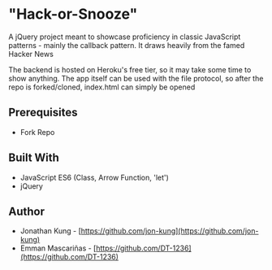 # "Hack-or-Snooze"

A jQuery project meant to showcase proficiency in classic JavaScript patterns - mainly the callback pattern. It draws heavily from the famed Hacker News

The backend is hosted on Heroku's free tier, so it may take some time to show anything. The app itself can be used with the file protocol, so after the repo is forked/cloned, index.html can simply be opened

## Prerequisites

- Fork Repo

## Built With

- JavaScript ES6 (Class, Arrow Function, 'let')
- jQuery

## Author

- Jonathan Kung - [https://github.com/jon-kung](https://github.com/jon-kung)
- Emman Mascariñas - [https://github.com/DT-1236](https://github.com/DT-1236)
